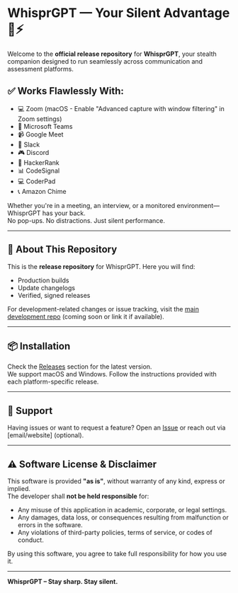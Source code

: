 # WhisprGPT — Your Silent Advantage 🤫⚡

Welcome to the **official release repository** for **WhisprGPT**, your stealth companion designed to run seamlessly across communication and assessment platforms.

## ✅ Works Flawlessly With:

- 💻 Zoom (macOS - Enable "Advanced capture with window filtering" in Zoom settings)
- 💬 Microsoft Teams  
- 📹 Google Meet  
- 💼 Slack  
- 🎮 Discord  
- 🧠 HackerRank  
- 📊 CodeSignal  
- 💻 CoderPad  
- 📞 Amazon Chime  

Whether you're in a meeting, an interview, or a monitored environment—WhisprGPT has your back.  
No pop-ups. No distractions. Just silent performance.

---

## 🚀 About This Repository

This is the **release repository** for WhisprGPT. Here you will find:

- Production builds
- Update changelogs
- Verified, signed releases

For development-related changes or issue tracking, visit the [main development repo](#) (coming soon or link it if available).

---

## 📦 Installation

Check the [Releases](https://github.com/whisprgpt/Release/releases) section for the latest version.  
We support macOS and Windows. Follow the instructions provided with each platform-specific release.

---

## 📩 Support

Having issues or want to request a feature? Open an [Issue](https://github.com/whisprgpt/Release/issues) or reach out via [email/website] (optional).

---

## ⚠️ Software License & Disclaimer

This software is provided **"as is"**, without warranty of any kind, express or implied.  
The developer shall **not be held responsible** for:

- Any misuse of this application in academic, corporate, or legal settings.  
- Any damages, data loss, or consequences resulting from malfunction or errors in the software.  
- Any violations of third-party policies, terms of service, or codes of conduct.

By using this software, you agree to take full responsibility for how you use it.

---

**WhisprGPT – Stay sharp. Stay silent.**
